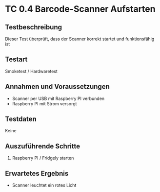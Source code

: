 # TC 0.4 Barcode-Scanner Aufstarten

## Testbeschreibung
Dieser Test überprüft, dass der Scanner korrekt startet und funktionsfähig ist

## Testart
Smoketest / Hardwaretest

## Annahmen und Voraussetzungen
- Scanner per USB mit Raspberry PI verbunden
- Raspberry PI mit Strom versorgt

## Testdaten
Keine

## Auszuführende Schritte
1. Raspberry PI / Fridgely starten

## Erwartetes Ergebnis
- Scanner leuchtet ein rotes Licht 
